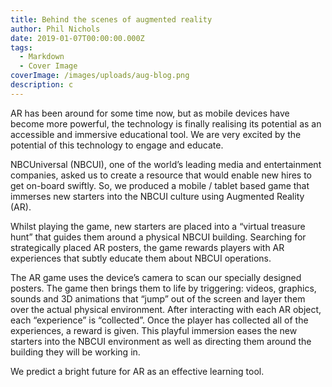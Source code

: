 ```yaml
---
title: Behind the scenes of augmented reality
author: Phil Nichols
date: 2019-01-07T00:00:00.000Z
tags:
  - Markdown
  - Cover Image
coverImage: /images/uploads/aug-blog.png
description: c
---
```

AR has been around for some time now, but as mobile devices have become more powerful, the technology is finally realising its potential as an accessible and immersive educational tool. We are very excited by the potential of this technology to engage and educate.

NBCUniversal (NBCUI), one of the world’s leading media and entertainment companies, asked us to create a resource that would enable new hires to get on-board swiftly. So, we produced a mobile / tablet based game that immerses new starters into the NBCUI culture using Augmented Reality (AR).

Whilst playing the game, new starters are placed into a “virtual treasure hunt” that guides them around a physical NBCUI building. Searching for strategically placed AR posters, the game rewards players with AR experiences that subtly educate them about NBCUI operations.

The AR game uses the device’s camera to scan our specially designed posters. The game then brings them to life by triggering: videos, graphics, sounds and 3D animations that “jump” out of the screen and layer them over the actual physical environment. After interacting with each AR object, each “experience” is “collected”. Once the player has collected all of the experiences, a reward is given. This playful immersion eases the new starters into the NBCUI environment as well as directing them around the building they will be working in.

We predict a bright future for AR as an effective learning tool.
